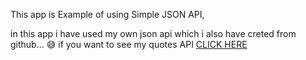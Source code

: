 This app is Example of using Simple JSON API, 

in this app i have used my own json api which i also have creted from github... 😅
if you want to see my quotes API [CLICK HERE](https://ankit5125.github.io/Json-API/quotes.json)

